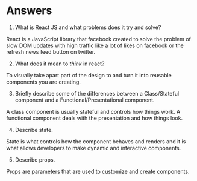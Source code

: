 # Answers

1.  What is React JS and what problems does it try and solve?

React is a JavaScript library that facebook created to solve the problem of slow DOM updates with high traffic like a lot of likes on facebook or the refresh news feed button on twitter.

2.  What does it mean to _think_ in react?

To visually take apart part of the design to and turn it into reusable components you are creating.

3.  Briefly describe some of the differences between a Class/Stateful component and a Functional/Presentational component.

A class component is usually stateful and controls how things work. A functional component deals with the presentation and how things look.

4.  Describe state.

State is what controls how the component behaves and renders and it is what allows developers to make dynamic and interactive components.

5.  Describe props.

Props are parameters that are used to customize and create components.